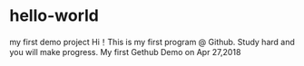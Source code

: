 # hello-world
my first demo project
Hi！This is my first program @ Github.
Study hard and you will make progress.
My first Gethub Demo on Apr 27,2018

